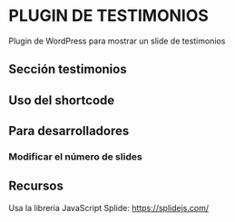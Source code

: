# PLUGIN DE TESTIMONIOS

Plugin de WordPress para mostrar un slide de testimonios

## Sección testimonios

## Uso del shortcode

## Para desarrolladores

### Modificar el número de slides

## Recursos

Usa la libreria JavaScript Splide: https://splidejs.com/
